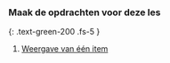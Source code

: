 ### Maak de opdrachten voor deze les
{: .text-green-200 .fs-5 }

1. [Weergave van één item](show-model)